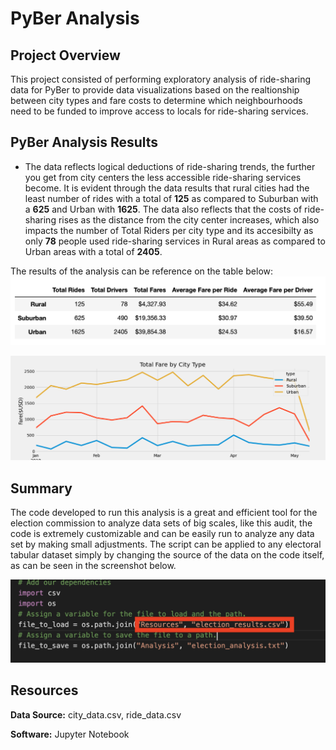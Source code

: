 # PyBer Analysis

## Project Overview

This project consisted of performing exploratory analysis of ride-sharing data for PyBer to provide data visualizations based on the realtionship between city types and fare costs to determine which neighbourhoods need to be funded to improve access to locals for ride-sharing services. 

## PyBer Analysis Results 

- The data reflects logical deductions of ride-sharing trends, the further you get from city centers the less accessible ride-sharing services become. It is evident through the data results that rural cities had the least number of rides with a total of **125** as compared to Suburban with a **625** and Urban with **1625**. The data also reflects that the costs of ride-sharing rises as the distance from the city center increases, which also impacts the number of Total Riders per city type and its accesibilty as only **78** people used ride-sharing services in Rural areas as compared to Urban areas with a total of **2405**. 

The results of the analysis can be reference on the table below:
![alt text](https://github.com/Karenjakins/PyBer_Analysis/blob/main/Resources/PyBer%20Summary.png "PyBer Summary")

![alt text](https://github.com/Karenjakins/PyBer_Analysis/blob/main/Analysis/PyBer_fare_summary.png "Total Fare by City Type")

## Summary 

The code developed to run this analysis is a great and efficient tool for the election commission to analyze data sets of big scales, like this audit, the code is extremely customizable and can be easily run to analyze any data set by making small adjustments. The script can be applied to any electoral tabular dataset simply by changing the source of the data on the code itself, as can be seen in the screenshot below. 

![alt text](https://github.com/Karenjakins/Election_Analysis/blob/main/Resources/File%20for%20analysis.png "File for analysis")


## Resources

**Data Source:** city_data.csv, ride_data.csv

**Software:** Jupyter Notebook